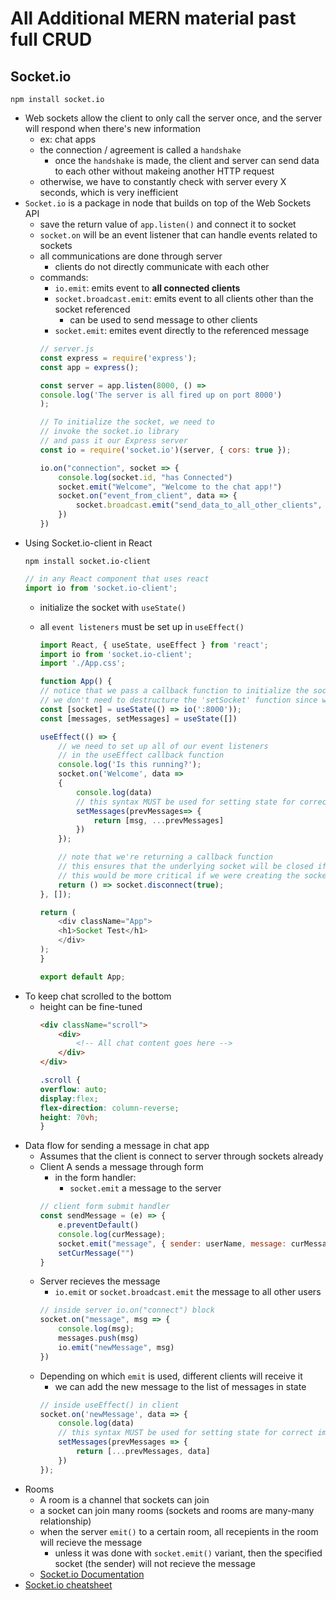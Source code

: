 # All Additional MERN material past full CRUD
## Socket.io
```
npm install socket.io
```
- Web sockets allow the client to only call the server once, and the server will respond when there's new information
  - ex: chat apps
  - the connection / agreement is called a `handshake`
    - once the `handshake` is made, the client and server can send data to each other without makeing another HTTP request
  - otherwise, we have to constantly check with server every X seconds, which is very inefficient
- `Socket.io` is a package in node that builds on top of the Web Sockets API
  - save the return value of `app.listen()` and connect it to socket
  - `socket.on` will be an event listener that can handle events related to sockets
  - all communications are done through server
    - clients do not directly communicate with each other
  - commands:
    - `io.emit`: emits event to **all connected clients**
    - `socket.broadcast.emit`: emits event to all clients other than the socket referenced
      - can be used to send message to other clients
    - `socket.emit`: emites event directly to the referenced message
    ``` js
    // server.js
    const express = require('express');
    const app = express();
    
    const server = app.listen(8000, () =>
    console.log('The server is all fired up on port 8000')
    );
    
    // To initialize the socket, we need to
    // invoke the socket.io library
    // and pass it our Express server
    const io = require('socket.io')(server, { cors: true });

    io.on("connection", socket => {
        console.log(socket.id, "has Connected")
        socket.emit("Welcome", "Welcome to the chat app!")
        socket.on("event_from_client", data => {
            socket.broadcast.emit("send_data_to_all_other_clients", data)
        })
    })
    ```
- Using Socket.io-client in React
    ```
    npm install socket.io-client
    ```
    ```js
    // in any React component that uses react
    import io from 'socket.io-client';
    ```
  - initialize the socket with `useState()`
  - all `event listeners` must be set up in `useEffect()`

    ``` js
    import React, { useState, useEffect } from 'react';
    import io from 'socket.io-client';
    import './App.css';
    
    function App() {
    // notice that we pass a callback function to initialize the socket
    // we don't need to destructure the 'setSocket' function since we won't be updating the socket state
    const [socket] = useState(() => io(':8000'));
    const [messages, setMessages] = useState([])
    
    useEffect(() => {
        // we need to set up all of our event listeners
        // in the useEffect callback function
        console.log('Is this running?');
        socket.on('Welcome', data => 
        {
            console.log(data)
            // this syntax MUST be used for setting state for correct implementation
            setMessages(prevMessages=> {
                return [msg, ...prevMessages]
            })
        });
    
        // note that we're returning a callback function
        // this ensures that the underlying socket will be closed if App is unmounted
        // this would be more critical if we were creating the socket in a subcomponent
        return () => socket.disconnect(true);
    }, []);
    
    return (
        <div className="App">
        <h1>Socket Test</h1>
        </div>
    );
    }
    
    export default App;
    ```
- To keep chat scrolled to the bottom
  - height can be fine-tuned
    ```html
    <div className="scroll">
        <div>
            <!-- All chat content goes here -->
        </div>
    </div>
    ```
    ```css
    .scroll {
    overflow: auto;
    display:flex;
    flex-direction: column-reverse;
    height: 70vh;
    }
    ```
- Data flow for sending a message in chat app
  - Assumes that the client is connect to server through sockets already
  - Client A sends a message through form
    - in the form handler: 
      - `socket.emit` a message to the server
    ``` js
    // client form submit handler
    const sendMessage = (e) => {
        e.preventDefault()
        console.log(curMessage);
        socket.emit("message", { sender: userName, message: curMessage, senderId: socket.id })
        setCurMessage("")
    }
    ```
  - Server recieves the message
    - `io.emit` or `socket.broadcast.emit` the message to all other users
    ``` js
    // inside server io.on("connect") block
    socket.on("message", msg => {
        console.log(msg);
        messages.push(msg)
        io.emit("newMessage", msg)
    })
    ```
  - Depending on which `emit` is used, different clients will receive it
    - we can add the new message to the list of messages in state
    ``` js
    // inside useEffect() in client
    socket.on('newMessage', data => {
        console.log(data)
        // this syntax MUST be used for setting state for correct implementation
        setMessages(prevMessages => {
            return [...prevMessages, data]
        })
    });
    ```
- Rooms
  - A room is a channel that sockets can join
  - a socket can join many rooms (sockets and rooms are many-many relationship)
  - when the server `emit()` to a certain room, all recepients in the room will recieve the message
    - unless it was done with `socket.emit()` variant, then the specified socket (the sender) will not recieve the message
  - <a href="https://socket.io/docs/v4/rooms/">Socket.io Documentation</a>
- <a href="https://socket.io/docs/v4/emit-cheatsheet/">Socket.io cheatsheet</a>